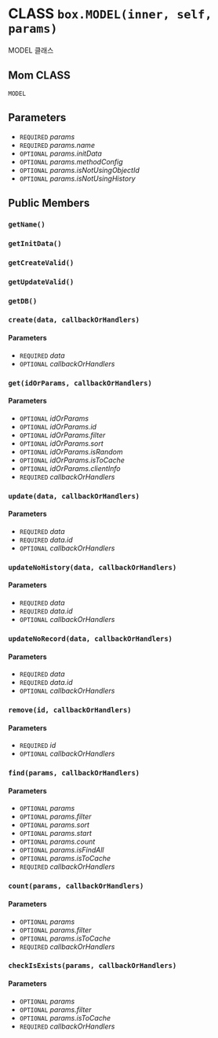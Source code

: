 # CLASS `box.MODEL(inner, self, params)`
MODEL 클래스

## Mom CLASS
`MODEL`

## Parameters
* `REQUIRED` *params*
* `REQUIRED` *params.name*
* `OPTIONAL` *params.initData*
* `OPTIONAL` *params.methodConfig*
* `OPTIONAL` *params.isNotUsingObjectId*
* `OPTIONAL` *params.isNotUsingHistory*

## Public Members

### `getName()`

### `getInitData()`

### `getCreateValid()`

### `getUpdateValid()`

### `getDB()`

### `create(data, callbackOrHandlers)`
#### Parameters
* `REQUIRED` *data*
* `OPTIONAL` *callbackOrHandlers*

### `get(idOrParams, callbackOrHandlers)`
#### Parameters
* `OPTIONAL` *idOrParams*
* `OPTIONAL` *idOrParams.id*
* `OPTIONAL` *idOrParams.filter*
* `OPTIONAL` *idOrParams.sort*
* `OPTIONAL` *idOrParams.isRandom*
* `OPTIONAL` *idOrParams.isToCache*
* `OPTIONAL` *idOrParams.clientInfo*
* `REQUIRED` *callbackOrHandlers*

### `update(data, callbackOrHandlers)`
#### Parameters
* `REQUIRED` *data*
* `REQUIRED` *data.id*
* `OPTIONAL` *callbackOrHandlers*

### `updateNoHistory(data, callbackOrHandlers)`
#### Parameters
* `REQUIRED` *data*
* `REQUIRED` *data.id*
* `OPTIONAL` *callbackOrHandlers*

### `updateNoRecord(data, callbackOrHandlers)`
#### Parameters
* `REQUIRED` *data*
* `REQUIRED` *data.id*
* `OPTIONAL` *callbackOrHandlers*

### `remove(id, callbackOrHandlers)`
#### Parameters
* `REQUIRED` *id*
* `OPTIONAL` *callbackOrHandlers*

### `find(params, callbackOrHandlers)`
#### Parameters
* `OPTIONAL` *params*
* `OPTIONAL` *params.filter*
* `OPTIONAL` *params.sort*
* `OPTIONAL` *params.start*
* `OPTIONAL` *params.count*
* `OPTIONAL` *params.isFindAll*
* `OPTIONAL` *params.isToCache*
* `REQUIRED` *callbackOrHandlers*

### `count(params, callbackOrHandlers)`
#### Parameters
* `OPTIONAL` *params*
* `OPTIONAL` *params.filter*
* `OPTIONAL` *params.isToCache*
* `REQUIRED` *callbackOrHandlers*

### `checkIsExists(params, callbackOrHandlers)`
#### Parameters
* `OPTIONAL` *params*
* `OPTIONAL` *params.filter*
* `OPTIONAL` *params.isToCache*
* `REQUIRED` *callbackOrHandlers*
